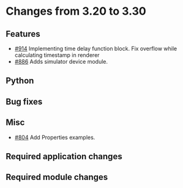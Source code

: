 # Changes from 3.20 to 3.30

## Features

- [#914](https://github.com/openDAQ/openDAQ/pull/914) Implementing time delay function block. Fix overflow while calculating timestamp in renderer
- [#886](https://github.com/openDAQ/openDAQ/pull/886) Adds simulator device module.

## Python

## Bug fixes

## Misc

- [#804](https://github.com/openDAQ/openDAQ/pull/804) Add Properties examples.

## Required application changes

## Required module changes
